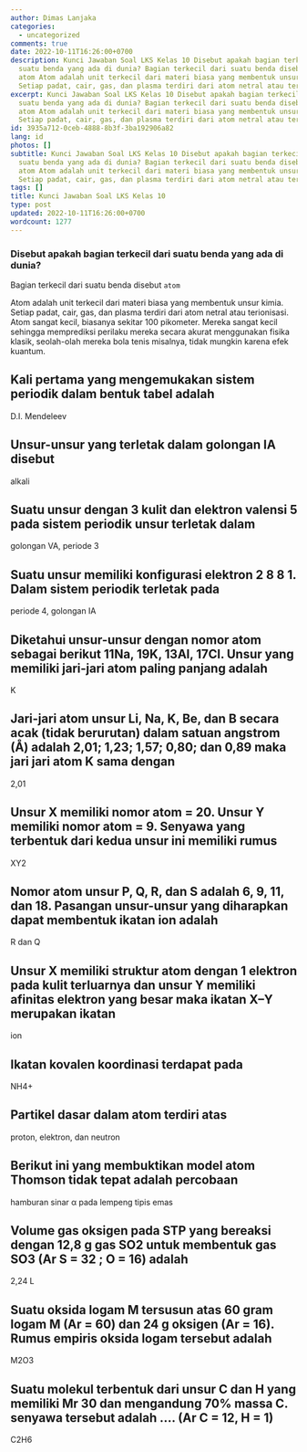 ```yaml
---
author: Dimas Lanjaka
categories:
  - uncategorized
comments: true
date: 2022-10-11T16:26:00+0700
description: Kunci Jawaban Soal LKS Kelas 10 Disebut apakah bagian terkecil dari
  suatu benda yang ada di dunia? Bagian terkecil dari suatu benda disebut atom
  atom Atom adalah unit terkecil dari materi biasa yang membentuk unsur kimia.
  Setiap padat, cair, gas, dan plasma terdiri dari atom netral atau terionisasi.
excerpt: Kunci Jawaban Soal LKS Kelas 10 Disebut apakah bagian terkecil dari
  suatu benda yang ada di dunia? Bagian terkecil dari suatu benda disebut atom
  atom Atom adalah unit terkecil dari materi biasa yang membentuk unsur kimia.
  Setiap padat, cair, gas, dan plasma terdiri dari atom netral atau terionisasi.
id: 3935a712-0ceb-4888-8b3f-3ba192906a82
lang: id
photos: []
subtitle: Kunci Jawaban Soal LKS Kelas 10 Disebut apakah bagian terkecil dari
  suatu benda yang ada di dunia? Bagian terkecil dari suatu benda disebut atom
  atom Atom adalah unit terkecil dari materi biasa yang membentuk unsur kimia.
  Setiap padat, cair, gas, dan plasma terdiri dari atom netral atau terionisasi.
tags: []
title: Kunci Jawaban Soal LKS Kelas 10
type: post
updated: 2022-10-11T16:26:00+0700
wordcount: 1277
---
```


### Disebut apakah bagian terkecil dari suatu benda yang ada di dunia?
Bagian terkecil dari suatu benda disebut `atom`

Atom adalah unit terkecil dari materi biasa yang membentuk unsur kimia. Setiap padat, cair, gas, dan plasma terdiri dari atom netral atau terionisasi. Atom sangat kecil, biasanya sekitar 100 pikometer. Mereka sangat kecil sehingga memprediksi perilaku mereka secara akurat menggunakan fisika klasik, seolah-olah mereka bola tenis misalnya, tidak mungkin karena efek kuantum.

## Kali pertama yang mengemukakan sistem periodik dalam bentuk tabel adalah
D.I. Mendeleev

## Unsur-unsur yang terletak dalam golongan IA disebut
alkali

## Suatu unsur dengan 3 kulit dan elektron valensi 5 pada sistem periodik unsur terletak dalam
golongan VA, periode 3

## Suatu unsur memiliki konfigurasi elektron 2 8 8 1. Dalam sistem periodik terletak pada
periode 4, golongan IA

## Diketahui unsur-unsur dengan nomor atom sebagai berikut 11Na, 19K, 13Al, 17Cl. Unsur yang memiliki jari-jari atom paling panjang adalah
K

## Jari-jari atom unsur Li, Na, K, Be, dan B secara acak (tidak berurutan) dalam satuan angstrom (Å) adalah 2,01; 1,23; 1,57; 0,80; dan 0,89 maka jari jari atom K sama dengan
2,01

## Unsur X memiliki nomor atom = 20. Unsur Y memiliki nomor atom = 9. Senyawa yang terbentuk dari kedua unsur ini memiliki rumus
XY2

## Nomor atom unsur P, Q, R, dan S adalah 6, 9, 11, dan 18. Pasangan unsur-unsur yang diharapkan dapat membentuk ikatan ion adalah
R dan Q

## Unsur X memiliki struktur atom dengan 1 elektron pada kulit terluarnya dan unsur Y memiliki afinitas elektron yang besar maka ikatan X–Y merupakan ikatan
ion

## Ikatan kovalen koordinasi terdapat pada
NH4+

## Partikel dasar dalam atom terdiri atas
proton, elektron, dan neutron

## Berikut ini yang membuktikan model atom Thomson tidak tepat adalah percobaan
hamburan sinar α pada lempeng tipis emas

## Volume gas oksigen pada STP yang bereaksi dengan 12,8 g gas SO2 untuk membentuk gas SO3 (Ar S = 32 ; O = 16) adalah
2,24 L

## Suatu oksida logam M tersusun atas 60 gram logam M (Ar = 60) dan 24 g oksigen (Ar = 16). Rumus empiris oksida logam tersebut adalah
M2O3

## Suatu molekul terbentuk dari unsur C dan H yang memiliki Mr 30 dan mengandung 70% massa C. senyawa tersebut adalah …. (Ar C = 12, H = 1)
C2H6
